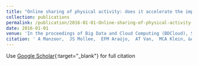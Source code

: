 ```yaml
---
title: "Online sharing of physical activity: does it accelerate the impact of a health promotion program?"
collection: publications
permalink: /publication/2016-01-01-Online-sharing-of-physical-activity-does-it-accelerate-the-impact-of-a-health-promotion-program
date: 2016-01-01
venue: 'In the proceedings of Big Data and Cloud Computing (BDCloud), Social Computing and Networking (SocialCom), Sustainable Computing and Communications (SustainCom)(BDCloud-SocialCom-SustainCom), 2016 IEEE International Conferences on'
citation: ' A Manzoor,  JS Mollee,  EFM Araújo,  AT Van,  MCA Klein, &quot;Online sharing of physical activity: does it accelerate the impact of a health promotion program?.&quot; In the proceedings of Big Data and Cloud Computing (BDCloud), Social Computing and Networking (SocialCom), Sustainable Computing and Communications (SustainCom)(BDCloud-SocialCom-SustainCom), 2016 IEEE International Conferences on, 2016.'
---
```

Use [Google Scholar](https://scholar.google.com/scholar?q=Online+sharing+of+physical+activity:+does+it+accelerate+the+impact+of+a+health+promotion+program?){:target="_blank"} for full citation
